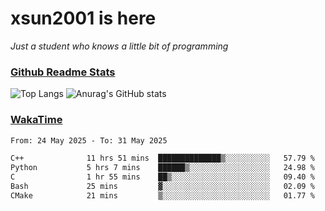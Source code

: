 # xsun2001 is here

*Just a student who knows a little bit of programming*

### [Github Readme Stats](https://github.com/anuraghazra/github-readme-stats)

![Top Langs](https://github-readme-stats.vercel.app/api/top-langs/?username=xsun2001&layout=compact&theme=radical) ![Anurag's GitHub stats](https://github-readme-stats.vercel.app/api?username=xsun2001&show_icons=true&theme=radical)

### [WakaTime](https://wakatime.com)

<!--START_SECTION:waka-->

```txt
From: 24 May 2025 - To: 31 May 2025

C++              11 hrs 51 mins  ██████████████▒░░░░░░░░░░   57.79 %
Python           5 hrs 7 mins    ██████▒░░░░░░░░░░░░░░░░░░   24.98 %
C                1 hr 55 mins    ██▒░░░░░░░░░░░░░░░░░░░░░░   09.40 %
Bash             25 mins         ▓░░░░░░░░░░░░░░░░░░░░░░░░   02.09 %
CMake            21 mins         ▒░░░░░░░░░░░░░░░░░░░░░░░░   01.77 %
```

<!--END_SECTION:waka-->
